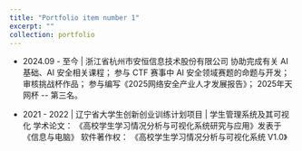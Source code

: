 ```yaml
---
title: "Portfolio item number 1"
excerpt: ""
collection: portfolio
---
```


* 2024.09 - 至今 | 浙江省杭州市安恒信息技术股份有限公司
协助完成有关 AI 基础、AI 安全相关课程；
参与 CTF 赛事中 AI 安全领域赛题的命题与开发；
审核挑战杯作品；
参与编写《2025网络安全产业人才发展报告》；
2025年天网杯  --  第三名。

* 2021 - 2022 | 辽宁省大学生创新创业训练计划项目 | 学生管理系统及其可视化
学术论文： 《高校学生学习情况分析与可视化系统研究与应用》发表于《信息与电脑》
软件著作权： 《高校学生学习情况分析与可视化系统 V1.0》
